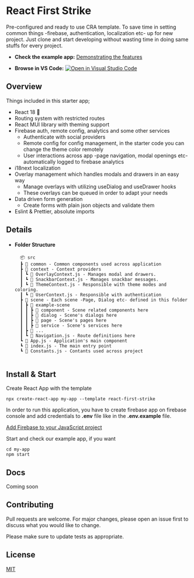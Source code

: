 # React First Strike

Pre-configured and ready to use CRA template. To save time in setting common things -firebase, authentication, localization etc- up for new project. Just clone and start developing without wasting time in doing same stuffs for every project.


- **Check the example app:** [Demonstrating the features](https://react-first-strike.web.app)

- **Browse in VS Code:** [![Open in Visual Studio Code](https://img.shields.io/static/v1?logo=visualstudiocode&label=&message=Open%20in%20Visual%20Studio%20Code&labelColor=2c2c32&color=007acc&logoColor=007acc)](https://github1s.com/oztiryakimeric/react-first-strike)

## Overview
Things included in this starter app;
- React 18 💞
- Routing system with restricted routes
- React MUI library with theming support
- Firebase auth, remote config, analytics and some other services
  - Authenticate with social providers
  - Remote config for config management, in the starter code you can change the theme color remotely
  - User interactions across app -page navigation, modal openings etc- automatically logged to firebase analytics
- i18next localization
- Overlay management which handles modals and drawers in an easy way
  - Manage overlays with utilizing useDialog and useDrawer hooks
  - These overlays can be queued in order to adapt your needs
- Data driven form generation
  - Create forms with plain json objects and validate them
- Eslint & Prettier, absolute imports

## Details
- #### Folder Structure
  ```
	📦 src
	┣ 📂 common - Common components used across application
	┣ 📂 context - Context providers
	┃ ┗ 📜 OverlayContext.js - Manages modal and drawers.
	┃ ┗ 📜 SnackbarContext.js - Manages snackbar messages.
	┃ ┗ 📜 ThemeContext.js - Responsible with theme modes and coloring.
	┃ ┗ 📜 UserContext.js - Responsible with authentication
	┣ 📂 scene - Each scene -Page, Dialog etc- defined in this folder
	┃ ┣ 📂 example-scene
	┃ ┃ ┣ 📂 component - Scene related components here
	┃ ┃ ┣ 📂 dialog - Scene's dialogs here
	┃ ┃ ┣ 📂 page - Scene's pages here
	┃ ┃ ┣ 📂 service - Scene's services here 
	┃ ┣ 📂 ...
	┃ ┗ 📜 Navigation.js - Route definitions here
	┗ 📜 App.js - Application's main component 
	┗ 📜 index.js - The main entry point
	┗ 📜 Constants.js - Contants used across project
	
	```


## Install & Start

Create React App with the template

```shell
npx create-react-app my-app --template react-first-strike
```

In order to run this application, you have to create firebase app on firebase console and add credentials to **.env** file like in the **.env.example** file.

[Add Firebase to your JavaScript project](https://firebase.google.com/docs/web/setup)


Start and check our example app, if you want

```shell
cd my-app
npm start
```

## Docs

Coming soon

## Contributing
Pull requests are welcome. For major changes, please open an issue first to discuss what you would like to change.

Please make sure to update tests as appropriate.

## License
[MIT](https://choosealicense.com/licenses/mit/)